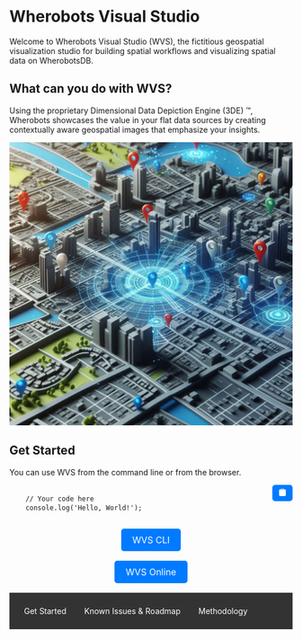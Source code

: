 # Wherobots Visual Studio

Welcome to Wherobots Visual Studio (WVS), the fictitious geospatial visualization studio for building spatial workflows
and visualizing spatial data on WherobotsDB.

## What can you do with WVS?

Using the proprietary Dimensional Data Depiction Engine (3DE) ™️, Wherobots showcases the value in your flat data sources by creating
contextually aware geospatial images that emphasize your insights.

![2d_3de](/images/3de.png)

## Get Started

You can use WVS from the command line or from the browser.

<div style="position: relative;">
  <pre><code id="code-sample">
    // Your code here
    console.log('Hello, World!');
  </code></pre>
  <button onclick="copyToClipboard()" style="position: absolute; top: 0; right: 0; padding: 5px 10px; background-color: #007bff; color: white; border: none; border-radius: 5px; cursor: pointer;">
    <svg xmlns="http://www.w3.org/2000/svg" width="16" height="16" fill="currentColor" class="bi bi-clipboard" viewBox="0 0 16 16">
      <path d="M10 1.5H6a.5.5 0 0 0-.5.5v1H4a2 2 0 0 0-2 2v8a2 2 0 0 0 2 2h8a2 2 0 0 0 2-2V5a2 2 0 0 0-2-2h-1.5v-1a.5.5 0 0 0-.5-.5zM6 2h4v1H6V2z"/>
      <path d="M4.5 3h7a1 1 0 0 1 1 1v8a1 1 0 0 1-1 1h-7a1 1 0 0 1-1-1V4a1 1 0 0 1 1-1z"/>
    </svg>
  </button>
</div>

<script>
  function copyToClipboard() {
    const code = document.getElementById('code-sample').innerText;
    navigator.clipboard.writeText(code).then(() => {
      alert('Code copied to clipboard!');
    }, (err) => {
      console.error('Failed to copy: ', err);
    });
  }
</script>


<div style="text-align: center;">
  <a href="https://example.com" class="button" style="display: inline-block; padding: 10px 20px; font-size: 16px; color: white; background-color: #007bff; border-radius: 5px; text-decoration: none; on-click: copyToClipboard;">WVS CLI</a>
</div>
<br>
<div style="text-align: center;">
  <a href="https://example.com" class="button" style="display: inline-block; padding: 10px 20px; font-size: 16px; color: white; background-color: #007bff; border-radius: 5px; text-decoration: none;">WVS Online</a>
</div>
<br>
<nav style="background-color: #333; padding: 10px;">
  <ul style="list-style-type: none; margin: 0; padding: 0; overflow: hidden;">
    <li style="float: left;"><a href="/" style="display: block; color: white; text-align: center; padding: 14px 16px; text-decoration: none; transition: background-color 0.3s;">Get Started</a></li>
    <li style="float: left;"><a href="/about" style="display: block; color: white; text-align: center; padding: 14px 16px; text-decoration: none; transition: background-color 0.3s;">Known Issues & Roadmap</a></li>
    <li style="float: left;"><a href="/about" style="display: block; color: white; text-align: center; padding: 14px 16px; text-decoration: none; transition: background-color 0.3s;">Methodology</a></li>

  </ul>
</nav>
<div style="padding: 20px;">
</div>
<style>
  nav ul li a:hover {
    background-color: #575757;
  }
</style>
<div style="padding: 20px;">
</div>
